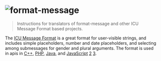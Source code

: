 # ![format-message][logo]

> Instructions for translators of format-message and other ICU Message Format based projects.

The [ICU Message Format][icu-message] is a great format for user-visible strings, and includes simple placeholders, number and date placeholders, and selecting among submessages for gender and plural arguments. The format is used in apis in [C++][icu-cpp], [PHP][icu-php], [Java][icu-java], and [JavaScript][format-message] [2][messageformat] [3][intl-messageformat].


[icu-message]: http://userguide.icu-project.org/formatparse/messages
[icu-cpp]: http://icu-project.org/apiref/icu4c/classicu_1_1MessageFormat.html
[icu-php]: http://php.net/manual/en/class.messageformatter.php
[icu-java]: http://icu-project.org/apiref/icu4j/
[format-message]: https://www.npmjs.com/package/format-message
[messageformat]: https://www.npmjs.com/package/messageformat
[intl-messageformat]: https://www.npmjs.com/package/intl-messageformat
[logo]: https://cdn.rawgit.com/format-message/format-message/446d303/src/logo/format-message.svg

